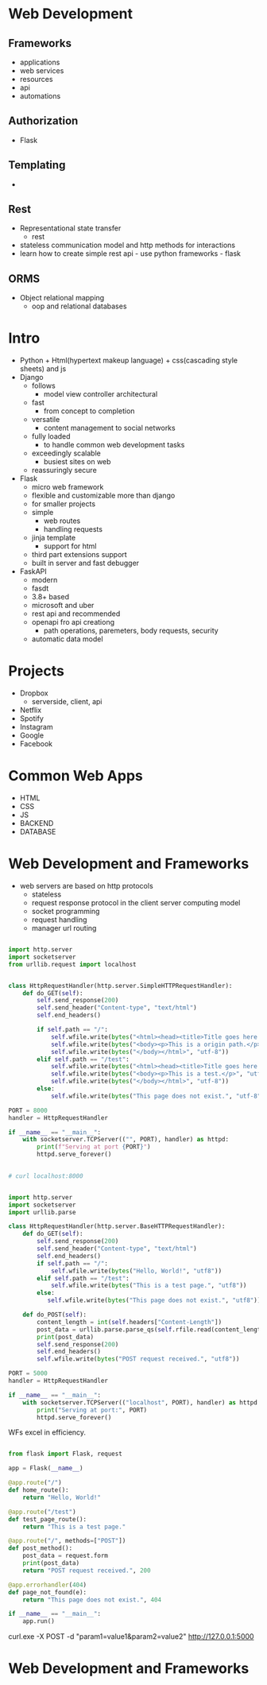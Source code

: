 ﻿# Web Development

## Frameworks
* applications
* web services
* resources
* api 
* automations
## Authorization
* Flask
## Templating
* 
## Rest
* Representational state transfer
  * rest
* stateless communication model and http methods for interactions
* learn how to create simple rest api - use python frameworks - flask
## ORMS
* Object relational mapping
  * oop and relational databases

# Intro
* Python + Html(hypertext makeup language) + css(cascading style sheets) and js
* Django
  * follows
    * model view controller architectural
  * fast
    * from concept to completion 
  * versatile
    * content management to social networks 
  * fully loaded
    * to handle common web development tasks
  * exceedingly scalable
    * busiest sites on web
  * reassuringly secure
* Flask
  * micro web framework
  * flexible and customizable more than django
  * for smaller projects
  * simple
    * web routes 
    * handling requests
  * jinja template
    * support for html
  * third part extensions support
  * built in server and fast debugger
* FaskAPI
  * modern
  * fasdt
  * 3.8+ based
  * microsoft and uber
  * rest api and recommended
  * openapi fro api creationg
    * path operations, paremeters, body requests, security
  * automatic data model 

# Projects
* Dropbox
  * serverside, client, api
* Netflix
* Spotify
* Instagram
* Google
* Facebook

# Common Web Apps
* HTML
* CSS
* JS
* BACKEND
* DATABASE

# Web Development and Frameworks
* web servers are based on http protocols
  * stateless
  * request response protocol in the client server computing model
  * socket programming
  * request handling
  * manager url routing

```python

import http.server
import socketserver
from urllib.request import localhost


class HttpRequestHandler(http.server.SimpleHTTPRequestHandler):
    def do_GET(self):
        self.send_response(200)
        self.send_header("Content-type", "text/html")
        self.end_headers()

        if self.path == "/":
            self.wfile.write(bytes("<html><head><title>Title goes here.</title></head>", "utf-8"))
            self.wfile.write(bytes("<body><p>This is a origin path.</p>", "utf-8"))
            self.wfile.write(bytes("</body></html>", "utf-8"))
        elif self.path == "/test":
            self.wfile.write(bytes("<html><head><title>Title goes here.</title></head>", "utf-8"))
            self.wfile.write(bytes("<body><p>This is a test.</p>", "utf-8"))
            self.wfile.write(bytes("</body></html>", "utf-8"))
        else:
            self.wfile.write(bytes("This page does not exist.", "utf-8"))

PORT = 8000
handler = HttpRequestHandler

if __name__ == "__main__":
    with socketserver.TCPServer(("", PORT), handler) as httpd:
        print(f"Serving at port {PORT}")
        httpd.serve_forever()
 

# curl localhost:8000

```

```python

import http.server
import socketserver
import urllib.parse

class HttpRequestHandler(http.server.BaseHTTPRequestHandler):
    def do_GET(self):
        self.send_response(200)
        self.send_header("Content-type", "text/html")
        self.end_headers()
        if self.path == "/":
            self.wfile.write(bytes("Hello, World!", "utf8"))
        elif self.path == "/test":
            self.wfile.write(bytes("This is a test page.", "utf8"))
        else:
           self.wfile.write(bytes("This page does not exist.", "utf8"))

    def do_POST(self):
        content_length = int(self.headers["Content-Length"])
        post_data = urllib.parse.parse_qs(self.rfile.read(content_length).decode("utf-8"))
        print(post_data)
        self.send_response(200)
        self.end_headers()
        self.wfile.write(bytes("POST request received.", "utf8"))

PORT = 5000
handler = HttpRequestHandler

if __name__ == "__main__":
    with socketserver.TCPServer(("localhost", PORT), handler) as httpd:
        print("Serving at port:", PORT)
        httpd.serve_forever()

```

WFs excel in efficiency.


```python

from flask import Flask, request

app = Flask(__name__)

@app.route("/")
def home_route():
    return "Hello, World!"

@app.route("/test")
def test_page_route():
    return "This is a test page."

@app.route("/", methods=["POST"])
def post_method():
    post_data = request.form
    print(post_data)
    return "POST request received.", 200

@app.errorhandler(404)
def page_not_found(e):
    return "This page does not exist.", 404

if __name__ == "__main__":
    app.run()
```
curl.exe -X POST -d "param1=value1&param2=value2" http://127.0.0.1:5000

# Web Development and Frameworks

